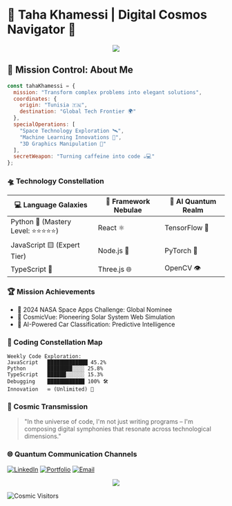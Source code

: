 # 🌌 Taha Khamessi | Digital Cosmos Navigator 🚀

<div align="center">
  <img src="https://capsule-render.vercel.app/api?type=orbit&height=250&text=Code%20is%20My%20Spaceship&fontAlign=50&fontAlignY=40&color=gradient&animation=scaleIn" />
</div>

## 🌠 Mission Control: About Me

```javascript
const tahaKhamessi = {
  mission: "Transform complex problems into elegant solutions",
  coordinates: {
    origin: "Tunisia 🇹🇳",
    destination: "Global Tech Frontier 🌍"
  },
  specialOperations: [
    "Space Technology Exploration 🛰️",
    "Machine Learning Innovations 🤖",
    "3D Graphics Manipulation 🎨"
  ],
  secretWeapon: "Turning caffeine into code ☕💻"
};
```

### 🛸 Technology Constellation

| 💻 Language Galaxies | 🚀 Framework Nebulae | 🧠 AI Quantum Realm |
|---------------------|---------------------|---------------------|
| Python 🐍 (Mastery Level: ⭐⭐⭐⭐⭐) | React ⚛️ | TensorFlow 🤖 |
| JavaScript 🟨 (Expert Tier) | Node.js 📡 | PyTorch 🔬 |
| TypeScript 📘 | Three.js 🌐 | OpenCV 👁️ |

### 🏆 Mission Achievements
- 🌟 2024 NASA Space Apps Challenge: Global Nominee
- 🚀 CosmicVue: Pioneering Solar System Web Simulation
- 🤖 AI-Powered Car Classification: Predictive Intelligence

### 🧩 Coding Constellation Map
```
Weekly Code Exploration:
JavaScript   █████████████ 45.2%
Python       ████████░░░░ 25.8%
TypeScript   ██████░░░░░░ 15.3%
Debugging    ████████████ 100% 🛠️
Innovation   ∞ (Unlimited) 🌈
```

### 💬 Cosmic Transmission
> "In the universe of code, I'm not just writing programs – I'm composing digital symphonies that resonate across technological dimensions." 

### 🌐 Quantum Communication Channels
[![LinkedIn](https://img.shields.io/badge/Linkedin-blue?style=for-the-badge&logo=linkedin&logoColor=white)](https://linkedin.com/in/taha-khamessi-396aba1a3)
[![Portfolio](https://img.shields.io/badge/Digital_Realm-black?style=for-the-badge&logo=firefox&logoColor=white)](https://khamessitaha.github.io/)
[![Email](https://img.shields.io/badge/Mission_Control-D14836?style=for-the-badge&logo=gmail&logoColor=white)](mailto:taha.khamessi@gmail.com)

<div align="center">
  <img src="https://capsule-render.vercel.app/api?type=soft&height=100&section=footer&text=Exploring%20Infinite%20Possibilities&fontSize=30&color=gradient" />
</div>

![Cosmic Visitors](https://profile-counter.glitch.me/khamessitaha/count.svg)
